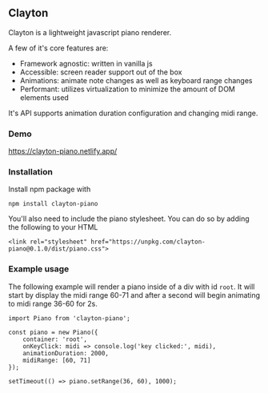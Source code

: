 ## Clayton
Clayton is a lightweight javascript piano renderer.

A few of it's core features are:
- Framework agnostic: written in vanilla js
- Accessible: screen reader support out of the box
- Animations: animate note changes as well as keyboard range changes
- Performant: utilizes virtualization to minimize the amount of DOM elements used

It's API supports animation duration configuration and changing midi range.

### Demo
https://clayton-piano.netlify.app/

### Installation
Install npm package with
```
npm install clayton-piano
```

You'll also need to include the piano stylesheet. You can do so by adding the following to your HTML
```
<link rel="stylesheet" href="https://unpkg.com/clayton-piano@0.1.0/dist/piano.css">
```

### Example usage

The following example will render a piano inside of a div with id `root`. It will start by display the midi range 60-71 and after a second will begin animating to midi range 36-60 for 2s.
```
import Piano from 'clayton-piano';

const piano = new Piano({
    container: 'root',
    onKeyClick: midi => console.log('key clicked:', midi),
    animationDuration: 2000,
    midiRange: [60, 71]
});

setTimeout(() => piano.setRange(36, 60), 1000);
```
